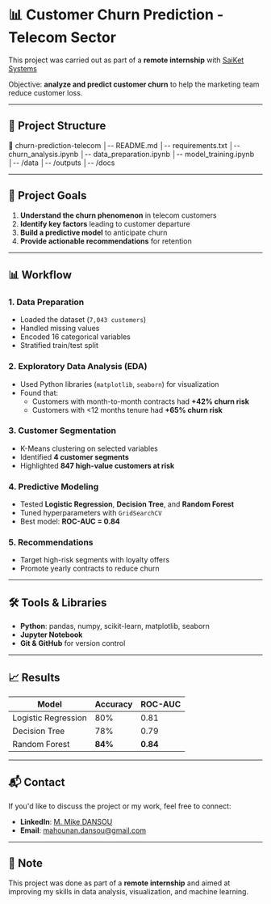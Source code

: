 # 📊 Customer Churn Prediction - Telecom Sector

This project was carried out as part of a **remote internship** with [SaiKet Systems](https://saiket.in/internship-program/)  

Objective: **analyze and predict customer churn** to help the marketing team reduce customer loss.

---

## 📁 Project Structure

📂 churn-prediction-telecom
│-- README.md
│-- requirements.txt
│-- churn_analysis.ipynb
│-- data_preparation.ipynb
│-- model_training.ipynb
│-- /data
│-- /outputs
│-- /docs


---

## 🎯 Project Goals

1. **Understand the churn phenomenon** in telecom customers  
2. **Identify key factors** leading to customer departure  
3. **Build a predictive model** to anticipate churn  
4. **Provide actionable recommendations** for retention

---

## 📊 Workflow

### 1. Data Preparation
- Loaded the dataset (`7,043 customers`)
- Handled missing values
- Encoded 16 categorical variables
- Stratified train/test split

### 2. Exploratory Data Analysis (EDA)
- Used Python libraries (`matplotlib`, `seaborn`) for visualization
- Found that:
  - Customers with month-to-month contracts had **+42% churn risk**
  - Customers with <12 months tenure had **+65% churn risk**

### 3. Customer Segmentation
- K-Means clustering on selected variables
- Identified **4 customer segments**  
- Highlighted **847 high-value customers at risk**

### 4. Predictive Modeling
- Tested **Logistic Regression**, **Decision Tree**, and **Random Forest**
- Tuned hyperparameters with `GridSearchCV`
- Best model: **ROC-AUC = 0.84**

### 5. Recommendations
- Target high-risk segments with loyalty offers
- Promote yearly contracts to reduce churn

---

## 🛠️ Tools & Libraries

- **Python**: pandas, numpy, scikit-learn, matplotlib, seaborn
- **Jupyter Notebook**
- **Git & GitHub** for version control

---

## 📈 Results

| Model              | Accuracy | ROC-AUC |
|--------------------|----------|---------|
| Logistic Regression| 80%      | 0.81    |
| Decision Tree      | 78%      | 0.79    |
| Random Forest      | **84%**  | **0.84**|

---

## 📬 Contact

If you'd like to discuss the project or my work, feel free to connect:  
- **LinkedIn**: [M. Mike DANSOU](https://www.linkedin.com/in/m-mike-dansou-977878343)
- **Email**: mahounan.dansou@gmail.com

---

## 📌 Note

This project was done as part of a **remote internship** and aimed at improving my skills in data analysis, visualization, and machine learning.

